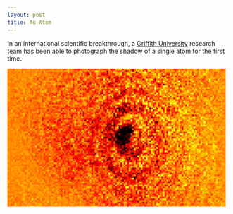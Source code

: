```yaml
---
layout: post
title: An Atom
---
```


In an international scientific breakthrough, a <a href="http://www3.griffith.edu.au/03/ertiki/tiki-read_article.php?articleId=37742">Griffith University</a>
research team has been able to photograph the shadow of a single atom for the first time.

<img src="/images/single-atom-picture.jpg"
  alt="Picture of an atom" class="big" />

